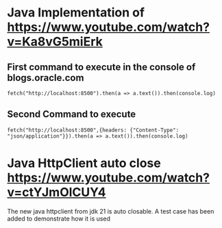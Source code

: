 # Java Implementation of https://www.youtube.com/watch?v=Ka8vG5miErk

## First command to execute in the console of blogs.oracle.com
`fetch("http://localhost:8500").then(a => a.text()).then(console.log)`

## Second Command to execute
`fetch("http://localhost:8500",{headers: {"Content-Type": "json/application"}}).then(a => a.text()).then(console.log)`

# Java HttpClient auto close https://www.youtube.com/watch?v=ctYJmOlCUY4
The new java httpclient from jdk 21 is auto closable. A test case has been added to demonstrate how it is used
